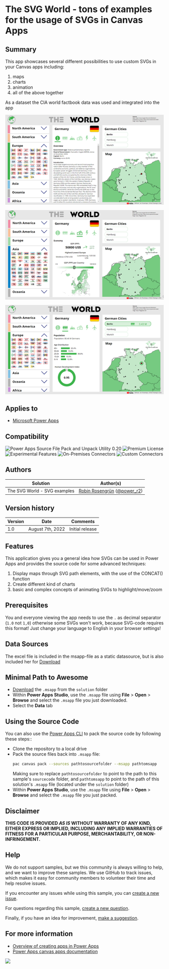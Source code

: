 # The SVG World - tons of examples for the usage of SVGs in Canvas Apps

## Summary

This app showcases several different possibilities to use custom SVGs in your Canvas apps including:
1. maps
2. charts
3. animation
4. all of the above together

As a dataset the CIA world factbook data was used and integrated into the app

![All the different screens for one country](./assets/DifferentScreens.gif)

![Switching countries](./assets/SwitchCountries.gif)

![Population view for germany](./assets/SomeSVGs.png)


## Applies to

* [Microsoft Power Apps](https://docs.microsoft.com/powerapps/)


## Compatibility

![Power Apps Source File Pack and Unpack Utility 0.20](https://img.shields.io/badge/Packing%20Tool-0.20-green.svg)
![Premium License](https://img.shields.io/badge/Premium%20License-Not%20Required-green.svg "Premium Power Apps license not required")
![Experimental Features](https://img.shields.io/badge/Experimental%20Features-No-green.svg "Does not rely on experimental features")
![On-Premises Connectors](https://img.shields.io/badge/On--Premises%20Connectors-No-green.svg "Does not use on-premise connectors")
![Custom Connectors](https://img.shields.io/badge/Custom%20Connectors-Not%20Required-green.svg "Does not use custom connectors")

## Authors


Solution|Author(s)
--------|---------
The SVG World - SVG examples | [Robin Rosengrün](https://github.com/PowerRobin) ([@power_r2](https://twitter.com/power_r2))

## Version history

Version|Date|Comments
-------|----|--------
1.0|August 7th, 2022|Initial release

## Features

This application gives you a general idea how SVGs can be used in Power Apps and provides the source code for some advanced techniques:
1. Display maps through SVG path elements, with the use of the CONCAT() function
2. Create different kind of charts
3. basic and complex concepts of animating SVGs to highlight/move/zoom

## Prerequisites

You and everyone viewing the app needs to use the `.` as decimal separator (`1.0` not `1,0`) otherwise some SVGs won't work, because SVG-code requires this format!
Just change your language to English in your browser settings!

## Data Sources

The excel file is included in the msapp-file as a static datasource, but is also included her for [Download](./assets/TheSvgWorldDataset.xlsx)

## Minimal Path to Awesome

* [Download](./solution/TheSvgWorld.msapp) the `.msapp` from the `solution` folder
* Within **Power Apps Studio**, use the `.msapp` file using **File** > **Open** > **Browse** and select the `.msapp` file you just downloaded.
* Select the **Data** tab

## Using the Source Code

You can also use the [Power Apps CLI](https://docs.microsoft.com/powerapps/developer/data-platform/powerapps-cli) to pack the source code by following these steps::

* Clone the repository to a local drive
* Pack the source files back into `.msapp` file:
  ```bash
  pac canvas pack --sources pathtosourcefolder --msapp pathtomsapp
  ```
  Making sure to replace `pathtosourcefolder` to point to the path to this sample's `sourcecode` folder, and `pathtomsapp` to point to the path of this solution's `.msapp` file (located under the `solution` folder)
* Within **Power Apps Studio**, use the `.msapp` file using **File** > **Open** > **Browse** and select the `.msapp` file you just packed.

## Disclaimer

**THIS CODE IS PROVIDED *AS IS* WITHOUT WARRANTY OF ANY KIND, EITHER EXPRESS OR IMPLIED, INCLUDING ANY IMPLIED WARRANTIES OF FITNESS FOR A PARTICULAR PURPOSE, MERCHANTABILITY, OR NON-INFRINGEMENT.**

## Help

We do not support samples, but we this community is always willing to help, and we want to improve these samples. We use GitHub to track issues, which makes it easy for  community members to volunteer their time and help resolve issues.

If you encounter any issues while using this sample, you can [create a new issue](https://github.com/pnp/powerapps-samples/issues/new?assignees=&labels=Needs%3A+Triage+%3Amag%3A%2Ctype%3Abug-suspected&template=bug-report.yml&sample=YOURSAMPLENAME&authors=@YOURGITHUBUSERNAME&title=YOURSAMPLENAME%20-%20).

For questions regarding this sample, [create a new question](https://github.com/pnp/powerapps-samples/issues/new?assignees=&labels=Needs%3A+Triage+%3Amag%3A%2Ctype%3Abug-suspected&template=question.yml&sample=YOURSAMPLENAME&authors=@YOURGITHUBUSERNAME&title=YOURSAMPLENAME%20-%20).

Finally, if you have an idea for improvement, [make a suggestion](https://github.com/pnp/powerapps-samples/issues/new?assignees=&labels=Needs%3A+Triage+%3Amag%3A%2Ctype%3Abug-suspected&template=suggestion.yml&sample=YOURSAMPLENAME&authors=@YOURGITHUBUSERNAME&title=YOURSAMPLENAME%20-%20).

## For more information

- [Overview of creating apps in Power Apps](https://docs.microsoft.com/powerapps/maker/)
- [Power Apps canvas apps documentation](https://docs.microsoft.com/en-us/powerapps/maker/canvas-apps/)


<img src="https://telemetry.sharepointpnp.com/powerapps-samples/samples/readme-template" />


